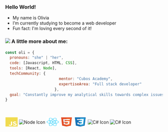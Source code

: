 ### Hello World!

<!--
**olivia-tiemi/olivia-tiemi** is a ✨ _special_ ✨ repository because its `README.md` (this file) appears on your GitHub profile.
-->

- My name is Olivia
- I’m currently studying to become a web developer
- Fun fact: I'm loving every second of it!

### <img src="https://c.tenor.com/AESz5FRMR_oAAAAC/capoo-cat.gif" width="50"> A little more about me:  

```javascript
const oli = {
  pronouns: "she" | "her",
  code: [Javascript, HTML, CSS],
  tools: [React, Node],
  techCommunity: {
                        mentor: "Cubos Academy",
                        expertiseArea: "Full stack developer"
                      },
  goal: "Constantly improve my analytical skills towards complex issues",
}
```
<br>
<br>
<div>
<img align="center" alt="Js Icon" height="30" width="40" src="https://raw.githubusercontent.com/devicons/devicon/master/icons/javascript/javascript-plain.svg">
<img align="center" alt="Node Icon" height="30" width="40" src="https://cdn.jsdelivr.net/gh/devicons/devicon/icons/nodejs/nodejs-original.svg">
<img align="center" alt="React Icon" height="30" width="40" src="https://raw.githubusercontent.com/devicons/devicon/master/icons/react/react-original.svg">
<img align="center" alt="HTML Icon" height="30" width="40" src="https://raw.githubusercontent.com/devicons/devicon/master/icons/html5/html5-original.svg">
<img align="center" alt="CSS Icon" height="30" width="40" src="https://raw.githubusercontent.com/devicons/devicon/master/icons/css3/css3-original.svg">
<img align="center" alt="C# Icon" height="30" width="40" src="https://cdn.jsdelivr.net/gh/devicons/devicon/icons/csharp/csharp-original.svg">
<img align="center" alt="C# Icon" height="30" width="40" src="https://cdn.jsdelivr.net/gh/devicons/devicon/icons/lua/lua-original-wordmark.svg">
<div>
